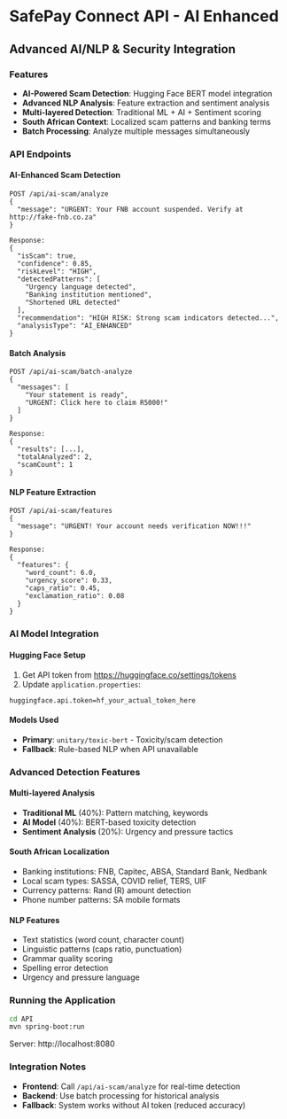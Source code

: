 # SafePay Connect API - AI Enhanced

## Advanced AI/NLP & Security Integration

### Features
- **AI-Powered Scam Detection**: Hugging Face BERT model integration
- **Advanced NLP Analysis**: Feature extraction and sentiment analysis
- **Multi-layered Detection**: Traditional ML + AI + Sentiment scoring
- **South African Context**: Localized scam patterns and banking terms
- **Batch Processing**: Analyze multiple messages simultaneously

### API Endpoints

#### AI-Enhanced Scam Detection
```
POST /api/ai-scam/analyze
{
  "message": "URGENT: Your FNB account suspended. Verify at http://fake-fnb.co.za"
}

Response:
{
  "isScam": true,
  "confidence": 0.85,
  "riskLevel": "HIGH",
  "detectedPatterns": [
    "Urgency language detected",
    "Banking institution mentioned", 
    "Shortened URL detected"
  ],
  "recommendation": "HIGH RISK: Strong scam indicators detected...",
  "analysisType": "AI_ENHANCED"
}
```

#### Batch Analysis
```
POST /api/ai-scam/batch-analyze
{
  "messages": [
    "Your statement is ready",
    "URGENT: Click here to claim R5000!"
  ]
}

Response:
{
  "results": [...],
  "totalAnalyzed": 2,
  "scamCount": 1
}
```

#### NLP Feature Extraction
```
POST /api/ai-scam/features
{
  "message": "URGENT! Your account needs verification NOW!!!"
}

Response:
{
  "features": {
    "word_count": 6.0,
    "urgency_score": 0.33,
    "caps_ratio": 0.45,
    "exclamation_ratio": 0.08
  }
}
```

### AI Model Integration

#### Hugging Face Setup
1. Get API token from https://huggingface.co/settings/tokens
2. Update `application.properties`:
```
huggingface.api.token=hf_your_actual_token_here
```

#### Models Used
- **Primary**: `unitary/toxic-bert` - Toxicity/scam detection
- **Fallback**: Rule-based NLP when API unavailable

### Advanced Detection Features

#### Multi-layered Analysis
- **Traditional ML** (40%): Pattern matching, keywords
- **AI Model** (40%): BERT-based toxicity detection  
- **Sentiment Analysis** (20%): Urgency and pressure tactics

#### South African Localization
- Banking institutions: FNB, Capitec, ABSA, Standard Bank, Nedbank
- Local scam types: SASSA, COVID relief, TERS, UIF
- Currency patterns: Rand (R) amount detection
- Phone number patterns: SA mobile formats

#### NLP Features
- Text statistics (word count, character count)
- Linguistic patterns (caps ratio, punctuation)
- Grammar quality scoring
- Spelling error detection
- Urgency and pressure language

### Running the Application
```bash
cd API
mvn spring-boot:run
```

Server: http://localhost:8080

### Integration Notes
- **Frontend**: Call `/api/ai-scam/analyze` for real-time detection
- **Backend**: Use batch processing for historical analysis
- **Fallback**: System works without AI token (reduced accuracy)